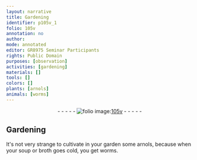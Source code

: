 ```yaml
---
layout: narrative
title: Gardening
identifier: p105v_1
folio: 105v
annotation: no
author:
mode: annotated
editor: GR8975 Seminar Participants
rights: Public Domain
purposes: [observation]
activities: [gardening]
materials: []
tools: []
colors: []
plants: [arnols]
animals: [worms]
---
```


 <div class="folio" align="center">- - - - - <a href="http://gallica.bnf.fr/ark:/12148/btv1b10500001g/f216.image" target="_blank"><img src="https://cu-mkp.github.io/GR8975-edition/assets/photo-icon.png" alt="folio image: " style="display:inline-block; margin-bottom:-3px;"/>105v</a> - - - - - </div>  

## Gardening

 
<span class="activity"></span>It's not very strange to cultivate in your garden some <span class="plant">arnols</span>, because when your soup or broth goes cold, you get <span class="animal">worms</span>.
 